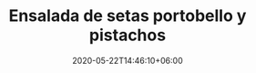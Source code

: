---
title: "Ensalada de setas portobello y pistachos"
date: 2020-05-22T14:46:10+06:00
description: "Lechuga Romana, setas Portobello y pistachos con vinagreta de limón y mostaza"
type: "recipe"
image: "images/recipes/ensalada-portobello-pistachos.png"
imagecredit: klaoe
cuisine: Free Style
suitableForDiet: VeganDiet
categories: ensaladas
yield: 4 porciones
prepTime: 15
cookTime: 5
totalTime: 20
categories: ensalada
tags:
  - "lechuga"
  - "pistachos"
  - "portobello"
ingredients:
- 1 lechuga romana pequeña
- 4 setas portobello grandes
- 15g de pistachos picados
- 2 cdas levadura nutricional
- 1/2 limón (zumo)
- 1 cda de mostaza de Dijon
- 1/2 vaso de AOVE
- 3 cdas vinagre de manzana
- 1 pizca pimienta negra
- 1 puñado cebollino picado
- sal marina al gusto
directions:
- Lava la lechuga, córtala y escúrrela bien. Reserva.
- Limpia las setas con un trapo limpio o papel de cocina para retirar cualquier resto de tierra.
- Una vez limpios, córtalos en laminas de unos 5mm de espesor y pásalos por la plancha o sartén junto a unas gotas de aceite, un par de minutos por cada lado o hasta que estén ligeramente doradas, pero sin tostarlas.
- En un bol pequeño prepara el aderezo: mezcla el AOVE con el vinagre de manzana, el limón, la levadura nutricional, la mostaza de Dijon, la sal marina y la pimienta. Mezcla bien.
- Coloca una cama de lechuga sobre 4 platos llanos y reparte en cada uno las setas pasadas por la plancha.
- Viérte sobre las ensaladas el aderezo y espolvorea con cebollino picado.
tips: Si quieres darle un toque un poco más cítrico a la ensalada, le puedes añadir un poco de ralladura de cascara de limón orgánico una vez emplatada.
---